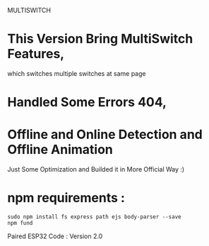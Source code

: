 MULTISWITCH

# This Version Bring MultiSwitch Features,
  which switches multiple switches at same page

# Handled Some Errors 404,

# Offline and Online Detection and Offline Animation

Just Some Optimization and Builded it in More Official Way :)

# npm requirements :
```
sudo npm install fs express path ejs body-parser --save
npm fund
```

Paired ESP32 Code : Version 2.0